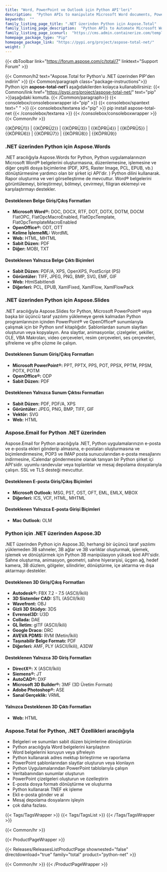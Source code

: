 ```yaml
---
title: "Word, PowerPoint ve Outlook için Python API'leri"
description:  "Python APIs to manipulate Microsoft Word documents, PowerPoint presentations and Outlook email Formats"
keywords:  ""
family_listing_page_title: ".NET üzerinden Python için Aspose.Total"
family_listing_page_description:  "Python APIs to Automate Microsoft Word and PowerPoint Files Manipulate Microsoft Word documents, PowerPoint presentations and Outlook email Formats"
family_listing_page_iconurl:  "https://cms.admin.containerize.com/templates/aspose/img/products/total/aspose_total-for-python-via-net.svg"
homepage_package_type: "Pip"
homepage_package_link: "https://pypi.org/project/aspose-total-net/"
weight: 7
---
```


{{< dbToolbar link="https://forum.aspose.com/c/total/7" linktext="Support Forum" >}}

{{< Common/h2 text="Aspose.Total for Python'u .NET üzerinden PIP'den indirin"  >}}
{{< Common/paragraph class="package-instructions">}}
Python için <b>aspose-total-net'i</b> aşağıdakilerden kolayca kullanabilirsiniz:
{{< Common/link href="https://pypi.org/project/aspose-total-net/" text="pip"  >}}aşağıdaki komutla.
{{< /Common/paragraph>}}
{{< consolebox/consoleboxwrapper id="pip" >}}
       {{< consolebox/spantext text=" " >}}
       {{< consolebox/textarea id="pip" >}} pip install aspose-total-net {{< /consolebox/textarea >}}
{{< /consolebox/consoleboxwrapper >}}
{{< Common/hr >}}

{{KÖPRÜ1}} | {{KÖPRÜ2}} | {{KÖPRÜ3}} | {{KÖPRÜ4}} | {{KÖPRÜ5}} | {{KÖPRÜ6}} | {{KÖPRÜ7}} | {{KÖPRÜ8}} | {{KÖPRÜ9}}

### .NET üzerinden Python için Aspose.Words

.NET aracılığıyla Aspose.Words for Python, Python uygulamalarınızın Microsoft Word® belgelerini oluşturmasına, düzenlemesine, işlemesine ve diğer çeşitli dosya biçimlerine (PDF, XPS, Raster Image, PCL, EPUB, vb.) dönüştürmesine yardımcı olan bir şirket içi API'dir. ) Python dilini kullanarak. Rapor oluşturma ve veri görselleştirme de mevcuttur. Word® belgelerini görüntülemeyi, birleştirmeyi, bölmeyi, çevirmeyi, filigran eklemeyi ve karşılaştırmayı destekler.

#### Desteklenen Belge Giriş/Çıkış Formatları

- **Microsoft Word®:** DOC, DOCX, RTF, DOT, DOTX, DOTM, DOCM FlatOPC, FlatOpcMacroEnabled, FlatOpcTemplate, FlatOpcTemplateMacroEnabled
- **OpenOffice®:** ODT, OTT
- **Kelime İşlemeML:** WordML
- **Web:** HTML, MHTML
- **Sabit Düzen:** PDF
- **Diğer:** MOBI, TXT

#### Desteklenen Yalnızca Belge Çıktı Biçimleri

- **Sabit Düzen:** PDF/A, XPS, OpenXPS, PostScript (PS)
- **Görüntüler:** TIFF, JPEG, PNG, BMP, SVG, EMF, GIF
- **Web:** HtmlSabitlendi
- **Diğerleri:** PCL, EPUB, XamlFixed, XamlFlow, XamlFlowPack

### .NET üzerinden Python için Aspose.Slides

.NET aracılığıyla Aspose.Slides for Python, Microsoft PowerPoint® veya başka bir üçüncü taraf yazılımı yüklemeye gerek kalmadan Python programlarınızın içinden PowerPoint® ve OpenOffice® sunumlarıyla çalışmak için bir Python sınıf kitaplığıdır. Şablonlardan sunum slaytları oluşturun veya kopyalayın. Ana slaytlar, animasyonlar, çizelgeler, şekiller, OLE, VBA Makroları, video çerçeveleri, resim çerçeveleri, ses çerçeveleri, şifreleme ve şifre çözme ile çalışın.

#### Desteklenen Sunum Giriş/Çıkış Formatları

- **Microsoft PowerPoint®:** PPT, PPTX, PPS, POT, PPSX, PPTM, PPSM, POTX, POTM
- **OpenOffice®:** ODP
- **Sabit Düzen:** PDF

#### Desteklenen Yalnızca Sunum Çıktısı Formatları

- **Sabit Düzen:** PDF, PDF/A, XPS
- **Görüntüler:** JPEG, PNG, BMP, TIFF, GIF
- **Vektör:** SVG
- **Web:** HTML

### Aspose.Email for Python .NET üzerinden

Aspose.Email for Python aracılığıyla .NET, Python uygulamalarınızın e-posta ve e-posta ekleri gönderip almasına, e-postaları oluşturmasına ve biçimlendirmesine, POP3 ve IMAP posta sunucularından e-posta mesajlarını indirmesine, iCalendar göndermesine olanak tanıyan bir Python şirket içi API'sidir. uyumlu randevular veya toplantılar ve mesaj depolama dosyalarıyla çalışın. SSL ve TLS desteği mevcuttur.

#### Desteklenen E-posta Giriş/Çıkış Biçimleri

- **Microsoft Outlook:** MSG, PST, OST, OFT, EML, EMLX, MBOX
- **Diğerleri:** ICS, VCF, HTML, MHTML

#### Desteklenen Yalnızca E-posta Girişi Biçimleri

- **Mac Outlook:** OLM

### Python için .NET üzerinden Aspose.3D

.NET üzerinden Python için Aspose.3D, herhangi bir üçüncü taraf yazılımı yüklemeden 3B sahneler, 3B ağlar ve 3B varlıklar oluşturmak, işlemek, işlemek ve dönüştürmek için Python 3B manipülasyon yüksek kod API'sidir. Sahne oluşturma, animasyon, geometri, sahne hiyerarşisi, üçgen ağ, hedef kamera, 3B düzlem, gölgeler, silindirler, dönüştürme, içe aktarma ve dışa aktarmayı destekler.

#### Desteklenen 3D Giriş/Çıkış Formatları

- **Autodesk®:** FBX 7.2 - 7.5 (ASCII/İkili)
- **3D Sistemler CAD:** STL (ASCII/İkili)
- **Wavefront:** OBJ
- **Gizli 3D Stüdyo:** 3DS
- **Evrensel3D:** U3D
- **Collada:** DAE
- **GL İletim:** glTF (ASCII/İkili)
- **Google Draco:** DRC
- **AVEVA PDMS:** RVM (Metin/İkili)
- **Taşınabilir Belge Formatı:** PDF
- **Diğerleri:** AMF, PLY (ASCII/İkili), A3DW

#### Desteklenen Yalnızca 3D Giriş Formatları

- **DirectX®:** X (ASCII/İkili)
- **Siemens®:** JT
- **AutoCAD®:** DXF
- **Microsoft 3D Builder®:** 3MF (3D Üretim Formatı)
- **Adobe Photoshop®:** ASE
- **Sanal Gerçeklik:** VRML

#### Yalnızca Desteklenen 3D Çıktı Formatları

- **Web:** HTML

### Aspose.Total for Python, .NET Özellikleri aracılığıyla

- Belgeleri ve sunumları sabit düzen biçimlerine dönüştürün
- Python aracılığıyla Word belgelerini karşılaştırın
- Word belgelerini koruyun veya şifreleyin
- Python kullanarak adres mektup birleştirme ve raporlama
- PowerPoint şablonlarından slaytlar oluşturun veya klonlayın
- Python Uygulamalarından PowerPoint tablolarıyla çalışın
- Veritabanından sunumlar oluşturun
- PowerPoint çizelgeleri oluşturun ve özelleştirin
- E-posta dosya formatı dönüştürme ve oluşturma
- Python kullanarak TNEF ek işleme
- Ekli e-posta gönder ve al
- Mesaj depolama dosyalarını işleyin
- çok daha fazlası.

{{< Tags/TagsWrapper >}}
 {{< Tags/TagsList >}}
{{< /Tags/TagsWrapper >}}

{{< Common/hr >}}

{{< ProductPageWrapper >}}
<!-- ReleasesListProductPage-->
   {{< Releases/ReleasesListProductPage shownested="false"  directdownload="true" family="total" product="python-net" >}}
<!-- /ReleasesListProductPage-->
{{< Common/hr >}}
{{< /ProductPageWrapper >}}

